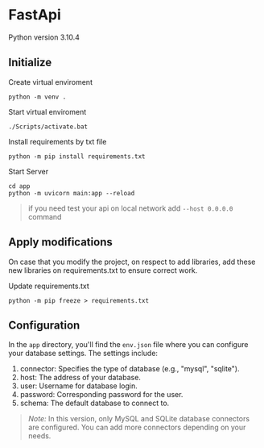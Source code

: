 # FastApi

Python version 3.10.4

## Initialize

Create virtual enviroment
```
python -m venv .
```

Start virtual enviroment
```
./Scripts/activate.bat
```

Install requirements by txt file
```
python -m pip install requirements.txt
```

Start Server
```
cd app
python -m uvicorn main:app --reload
```
> if you need test your api on local network add `--host 0.0.0.0` command

## Apply modifications

On case that you modify the project, on respect to add libraries, add these new libraries on requirements.txt to ensure correct work.

Update requirements.txt
```
python -m pip freeze > requirements.txt
```

## Configuration

In the `app` directory, you'll find the `env.json` file where you can configure your database settings. The settings include:

1. connector: Specifies the type of database (e.g., "mysql", "sqlite").
2. host: The address of your database.
3. user: Username for database login.
4. password: Corresponding password for the user.
5. schema: The default database to connect to.

> *Note:* In this version, only MySQL and SQLite database connectors are configured. You can add more connectors depending on your needs.